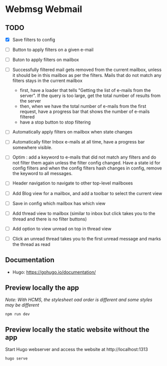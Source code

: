 Webmsg Webmail
==============

TODO
----

- [x] Save filters to config
- [ ] Button to apply filters on a given e-mail
- [ ] Buton to apply filters on mailbox
- [ ] Successfully filtered mail gets removed from the current mailbox, unless
  it should be in this mailbox as per the filters. Mails that do not match any
  filters stays in the current mailbox
    - first, have a loader that tells "Getting the list of e-mails from the
      server". If the query is too large, get the total number of results from
      the server
    - then, when we have the total number of e-mails from the first request,
      have a progress bar that shows the number of e-mails filtered
    - have a stop button to stop filtering
- [ ] Automatically apply filters on mailbox when state changes
- [ ] Automatically filter Inbox e-mails at all time, have a progress bar
  somewhere visible.
- [ ] Optim : add a keyword to e-mails that did not match any filters and do not
  filter them again unless the filter config changed. Have a state id for config
  filters and when the config filters hash changes in config, remove the keyword
  to all messages.
- [ ] Header navigation to navigate to other top-level mailboxes
- [ ] Add Blog view for a mailbox, and add a toolbar to select the current view
- [ ] Save in config which mailbox has which view
- [ ] Add thread view to mailbox (similar to inbox but click takes you to the
  thread and there is no filter buttons)
- [ ] Add option to view unread on top in thread view
- [ ] Click an unread thread takes you to the first unread message and marks the
  thread as read


Documentation
-------------

- Hugo: https://gohugo.io/documentation/

Preview locally the app
-----------------------

*Note: With HCMS, the stylesheet oad order is different and some styles may be
different*

```
npm run dev
```

Preview locally the static website without the app
--------------------------------------------------

Start Hugo webserver and access the website at http://localhost:1313

```
hugo serve
```

